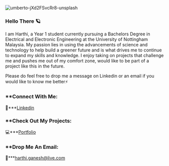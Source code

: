 ![umberto-jXd2FSvcRr8-unsplash](https://user-images.githubusercontent.com/87198435/166132875-1e0644d5-24c9-4b00-9158-26b2facf727d.jpg)

### Hello There 🪐
I am Harthi, a Year 1 student currently pursuing a Bachelors Degree in Electrical and Electronic Engineering at the University of Nottingham Malaysia. My passion lies in using the advancements of science and technology to help build a greener future and is what drives me to continue to expand my skills and knowledge. I enjoy taking on projects that challenge me and pushes me out of my comfort zone, would like to be part of a project like this in the future. 

Please do feel free to drop me a message on Linkedin or an email if you would like to know me better⚡

### **Connect With Me:
💬***[Linkedin](https://www.linkedin.com/in/harthiganesh/)
### **Check Out My Projects:
💻***[Portfolio](https://hgsblogg.wordpress.com/)
### **Drop Me An Email:
📧***[harthi.ganesh@live.com](harthi.ganesh@live.com)
